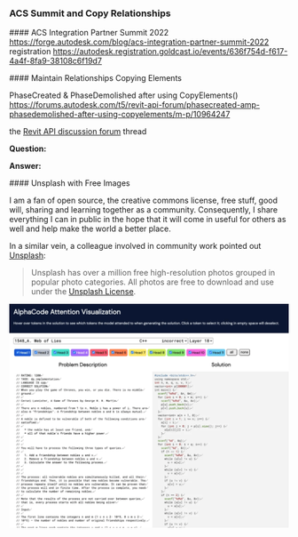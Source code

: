 <head>
<meta http-equiv="Content-Type" content="text/html; charset=utf-8">
<link rel="stylesheet" type="text/css" href="bc.css">
<script src="https://cdn.rawgit.com/google/code-prettify/master/loader/run_prettify.js" type="text/javascript"></script>
</head>

<!---

- ACS Integration Partner Summit 2022
  https://forge.autodesk.com/blog/acs-integration-partner-summit-2022
  registration
  https://autodesk.registration.goldcast.io/events/636f754d-f617-4a4f-8fa9-38108c6f19d7

- maintain relationships copying elements
  PhaseCreated & PhaseDemolished after using CopyElements()
  https://forums.autodesk.com/t5/revit-api-forum/phasecreated-amp-phasedemolished-after-using-copyelements/m-p/10964247

- Unsplash
  https://unsplash.com
  Unsplash has over a million free high-resolution photos. Explore these popular photo categories on Unsplash. All photos here are free to download and use under the Unsplash License.

twitter:

&ndash; 
...

linkedin:

#bim #DynamoBim #ForgeDevCon #Revit #API #IFC #SDK #AI #VisualStudio #Autodesk #AEC #adsk

the [Revit API discussion forum](http://forums.autodesk.com/t5/revit-api-forum/bd-p/160) thread

<center>
<img src="img/" alt="" title="" width="600"/>
<p style="font-size: 80%; font-style:italic"></p>
</center>

-->

### ACS Summit and Copy Relationships


####<a name="2"></a> ACS Integration Partner Summit 2022
https://forge.autodesk.com/blog/acs-integration-partner-summit-2022
registration
https://autodesk.registration.goldcast.io/events/636f754d-f617-4a4f-8fa9-38108c6f19d7


####<a name="3"></a> Maintain Relationships Copying Elements

PhaseCreated & PhaseDemolished after using CopyElements()
https://forums.autodesk.com/t5/revit-api-forum/phasecreated-amp-phasedemolished-after-using-copyelements/m-p/10964247


the [Revit API discussion forum](http://forums.autodesk.com/t5/revit-api-forum/bd-p/160) thread


**Question:**

**Answer:** 

####<a name="4"></a> Unsplash with Free Images

I am a fan of open source, the creative commons license, free stuff, good will, sharing and learning together as a community.
Consequently, I share everything I can in public in the hope that it will come in useful for others as well and help make the world a better place.

In a similar vein, a colleague involved in community work pointed
out [Unsplash](https://unsplash.com):

> Unsplash has over a million free high-resolution photos grouped in popular photo categories.
All photos are free to download and use under
the [Unsplash License](https://unsplash.com/license).

<center>
<img src="img/alphacode.png" alt="AlphaCode" title="AlphaCode" width="800"/> <!-- 1984 -->
</center>
